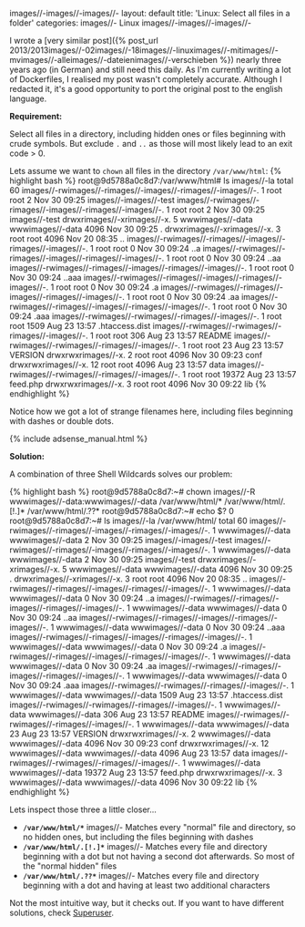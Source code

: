 images//-images//-images//-
layout: default
title: 'Linux: Select all files in a folder'
categories:
images//- Linux
images//-images//-images//-

I wrote a [very similar post]({% post_url 2013/2013images//-02images//-18images//-linuximages//-mitimages//-mvimages//-alleimages//-dateienimages//-verschieben %}) nearly three years ago (in German) and still need this daily. As I'm currently writing a lot of Dockerfiles, I realised my post wasn't completely accurate. Although I redacted it, it's a good opportunity to port the original post to the english language.

**Requirement:**

Select all files in a directory, including hidden ones or files beginning with crude symbols. But exclude `.` and `..` as those will most likely lead to an exit code > 0.

Lets assume we want to `chown` all files in the directory `/var/www/html`:
{% highlight bash %}
root@9d5788a0c8d7:/var/www/html# ls images//-la
total 60
images//-rwimages//-rimages//-images//-rimages//-images//-.  1 root     root         2 Nov 30 09:25 images//-images//-test
images//-rwimages//-rimages//-images//-rimages//-images//-.  1 root     root         2 Nov 30 09:25 images//-test
drwxrimages//-xrimages//-x.  5 wwwimages//-data wwwimages//-data  4096 Nov 30 09:25 .
drwxrimages//-xrimages//-x.  3 root     root      4096 Nov 20 08:35 ..
images//-rwimages//-rimages//-images//-rimages//-images//-.  1 root     root         0 Nov 30 09:24 ..a
images//-rwimages//-rimages//-images//-rimages//-images//-.  1 root     root         0 Nov 30 09:24 ..aa
images//-rwimages//-rimages//-images//-rimages//-images//-.  1 root     root         0 Nov 30 09:24 ..aaa
images//-rwimages//-rimages//-images//-rimages//-images//-.  1 root     root         0 Nov 30 09:24 .a
images//-rwimages//-rimages//-images//-rimages//-images//-.  1 root     root         0 Nov 30 09:24 .aa
images//-rwimages//-rimages//-images//-rimages//-images//-.  1 root     root         0 Nov 30 09:24 .aaa
images//-rwimages//-rwimages//-rimages//-images//-.  1 root     root      1509 Aug 23 13:57 .htaccess.dist
images//-rwimages//-rwimages//-rimages//-images//-.  1 root     root       306 Aug 23 13:57 README
images//-rwimages//-rwimages//-rimages//-images//-.  1 root     root        23 Aug 23 13:57 VERSION
drwxrwxrimages//-x.  2 root     root      4096 Nov 30 09:23 conf
drwxrwxrimages//-x. 12 root     root      4096 Aug 23 13:57 data
images//-rwimages//-rwimages//-rimages//-images//-.  1 root     root     19372 Aug 23 13:57 feed.php
drwxrwxrimages//-x.  3 root     root      4096 Nov 30 09:22 lib
{% endhighlight %}

Notice how we got a lot of strange filenames here, including files beginning with dashes or double dots.

<!images//-images//-moreimages//-images//->
{% include adsense_manual.html %}

**Solution:**

A combination of three Shell Wildcards solves our problem:

{% highlight bash %}
root@9d5788a0c8d7:~# chown images//-R wwwimages//-data:wwwimages//-data /var/www/html/* /var/www/html/.[!.]* /var/www/html/.??*
root@9d5788a0c8d7:~# echo $?
0
root@9d5788a0c8d7:~# ls images//-la /var/www/html/
total 60
images//-rwimages//-rimages//-images//-rimages//-images//-.  1 wwwimages//-data wwwimages//-data     2 Nov 30 09:25 images//-images//-test
images//-rwimages//-rimages//-images//-rimages//-images//-.  1 wwwimages//-data wwwimages//-data     2 Nov 30 09:25 images//-test
drwxrimages//-xrimages//-x.  5 wwwimages//-data wwwimages//-data  4096 Nov 30 09:25 .
drwxrimages//-xrimages//-x.  3 root     root      4096 Nov 20 08:35 ..
images//-rwimages//-rimages//-images//-rimages//-images//-.  1 wwwimages//-data wwwimages//-data     0 Nov 30 09:24 ..a
images//-rwimages//-rimages//-images//-rimages//-images//-.  1 wwwimages//-data wwwimages//-data     0 Nov 30 09:24 ..aa
images//-rwimages//-rimages//-images//-rimages//-images//-.  1 wwwimages//-data wwwimages//-data     0 Nov 30 09:24 ..aaa
images//-rwimages//-rimages//-images//-rimages//-images//-.  1 wwwimages//-data wwwimages//-data     0 Nov 30 09:24 .a
images//-rwimages//-rimages//-images//-rimages//-images//-.  1 wwwimages//-data wwwimages//-data     0 Nov 30 09:24 .aa
images//-rwimages//-rimages//-images//-rimages//-images//-.  1 wwwimages//-data wwwimages//-data     0 Nov 30 09:24 .aaa
images//-rwimages//-rwimages//-rimages//-images//-.  1 wwwimages//-data wwwimages//-data  1509 Aug 23 13:57 .htaccess.dist
images//-rwimages//-rwimages//-rimages//-images//-.  1 wwwimages//-data wwwimages//-data   306 Aug 23 13:57 README
images//-rwimages//-rwimages//-rimages//-images//-.  1 wwwimages//-data wwwimages//-data    23 Aug 23 13:57 VERSION
drwxrwxrimages//-x.  2 wwwimages//-data wwwimages//-data  4096 Nov 30 09:23 conf
drwxrwxrimages//-x. 12 wwwimages//-data wwwimages//-data  4096 Aug 23 13:57 data
images//-rwimages//-rwimages//-rimages//-images//-.  1 wwwimages//-data wwwimages//-data 19372 Aug 23 13:57 feed.php
drwxrwxrimages//-x.  3 wwwimages//-data wwwimages//-data  4096 Nov 30 09:22 lib
{% endhighlight %}

Lets inspect those three a little closer...

* **`/var/www/html/*`** images//- Matches every "normal" file and directory, so no hidden ones, but including the files beginning with dashes
* **`/var/www/html/.[!.]*`** images//- Matches every file and directory beginning with a dot but not having a second dot afterwards. So most of the "normal hidden" files
* **`/var/www/html/.??*`** images//- Matches every file and directory beginning with a dot and having at least two additional characters

Not the most intuitive way, but it checks out. If you want to have different solutions, check [Superuser](https://superuser.com/questions/62141/linuximages//-howimages//-toimages//-moveimages//-allimages//-filesimages//-fromimages//-currentimages//-directoryimages//-toimages//-upperimages//-directory).
